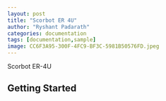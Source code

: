 ```yaml
---
layout: post
title: "Scorbot ER 4U"
author: "Ryshant Padarath"
categories: documentation
tags: [documentation,sample]
image: CC6F3A95-300F-4FC9-BF3C-5981B50576FD.jpeg
---
```


Scorbot ER-4U
## Getting Started
<p class="text-justify"><!--

Over the past years, various industries are moving towards automation, the reason is that there is a need for accuracy, efficiency in the areas of repeated tasks, high productivity and economically beneficial for the industrial process. Many challenging tasks can be achieved can be achieved at higher rate of success by introducing autonomous robotic applications. A flexible and dependable solution for industrial robotics teaching and training is the ScorBot ER-4U. Tabletop, pedestal, or linear slidebase mounting options are available for the ScorBot ER-4U robot arm. The robot is backed by ScorBase robotics programming and control software, which makes it well-suited for both stand-alone operations and integrated use in automated work cell applications including robotic welding, machine vision, CNC (computer numerical control) machine tending. Scorbot-ER-4u is used in so many experiments to analyse and control the robotic aim in regards to various purposes. There are various applications associated with Scorbot-ER-4u which includes machine tending (Milling/Turning/Laser engraver), material handling, it also can be used for Automated storage and retrieval system and machine vision system for quality control. Apart from these applications, the scorbot-ER-4u is used in the study of Robotics field to visualize more in forward kinematics, inverse kinematics of the robot [1]. There has been a toolbox designed for MATLAB which is titled “MTIS SCORBOT toolbox”, this particular toolbox interfaces and simulates the interlink SCORBOT-ER-4U with MATLAB. This toolbox basically allows the users to control SCORBOT, retrieve sensor information from SCORBOT and also visualize the aspects of the SCORBOTS movements [2].
 --></p>
